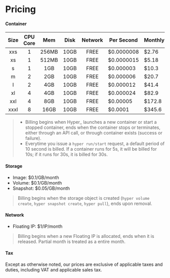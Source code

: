 # Pricing

#### Container
|Size|CPU Core|Mem|Disk|Network|Per Second|Monthly|
|:-:|:-:|:-:|:-:|:-:|---|---|
|xxs|1|256MB|10GB|FREE|$0.0000008|$2.76|
|xs |1|512MB|10GB|FREE|$0.0000015|$5.18|
|s  |1|  1GB|10GB|FREE|$0.000003 |$10.3|
|m  |2|  2GB|10GB|FREE|$0.000006 |$20.7|
|l  |2|  4GB|10GB|FREE|$0.000012 |$41.4|
|xl |4|  4GB|10GB|FREE|$0.000024 |$82.9|
|xxl|4|  8GB|10GB|FREE|$0.00005  |$172.8|
|xxxl|8|16GB|10GB|FREE|$0.0001   |$345.6|
> - Billing begins when Hyper\_ launches a new container or start a stopped container, ends when the container stops or terminates, either through an API call, or through container exists (success or failure).
> - Everytime you issue a `hyper run/start` request, a default period of 10 second is billed. If a container runs for 5s, it will be billed for 10s; if it runs for 30s, it is billed for 30s.

#### Storage
- Image: $0.1/GB/month
- Volume: $0.1/GB/month
- Snapshot: $0.05/GB/month
> Billing begins when the storage object is created (`hyper volume create`, `hyper snapshot create`, `hyper pull`), ends upon removal.

#### Network
- Floating IP: $1/IP/month
> Billing begins when a new Floating IP is allocated, ends when it is released. Partial month is treated as a entire month.

#### Tax
Except as otherwise noted, our prices are exclusive of applicable taxes and duties, including VAT and applicable sales tax.
